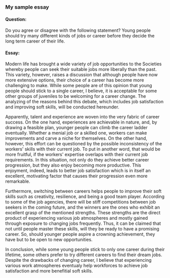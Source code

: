 ### My sample essay

#### Question:
Do you agree or disagree with the following statement?
Young people should try many different kinds of jobs or career before they decide the long term career of their life.

#### Essay:

Modern life has brought a wide variety of job opportunities to the Societies whereby people can seek their suitable jobs more liberally than the past. This variety, however, raises a discussion that although people have now more extensive options, their choice of a career has become more challenging to make. While some people are of this opinion that young people should stick to a single career, I believe, it is acceptable for some other groups of juveniles to be welcoming for a career change. The analyzing of the reasons behind this debate, which includes job satisfaction and improving soft skills, will be conducted hereunder.

Apparently, talent and experience are woven into the very fabric of career success. On the one hand, experiences are achievable in nature, and, by drawing a feasible plan,  younger people can climb the career ladder eventually. Whether a menial job or a skilled one, workers can make improvements and carve a niche for themselves. On the other hand, however, this effort can be questioned by the possible inconsistency of the workers' skills with their current job. To put in another word, that would be more fruitful, if the workers' expertise overlaps with their current job requirements. In this situation, not only do they achieve better career progression, but they also enjoy becoming more productive. This enjoyment, indeed, leads to better job satisfaction which is in itself an excellent, motivating factor that causes their progression even more remarkable.

Furthermore, switching between careers helps people to improve their soft skills such as creativity, resilience, and being a good team player. According to some of the job agencies, there will be stiff competitions between job seekers in the coming future, and the winners are the ones who exhibit an excellent grasp of the mentioned strengths. These strengths are the direct product of experiencing various job atmospheres and mostly gained through exposure to changing jobs frequently. Thus, it can be claimed that not until people master these skills, will they be ready to have a promising career. So, should younger people aspire a crowning achievement, they have but to be open to new opportunities.

In conclusion, while some young people stick to only one career during their lifetime, some others prefer to try different careers to find their dream jobs. Despite the drawbacks of changing career, I believe that experiencing various work atmospheres eventualy help workforces to achieve job satisfaction and more benefitial soft skills.
